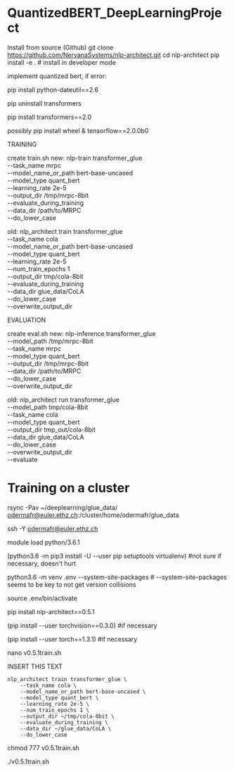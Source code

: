 # QuantizedBERT_DeepLearningProject

Install from source (Github)
git clone https://github.com/NervanaSystems/nlp-architect.git
cd nlp-architect
pip install -e .  # install in developer mode

implement quantized bert, if error:

  pip install python-dateutil==2.6
  
  pip uninstall transformers 
  
  pip install transformers==2.0
  
  possibly pip install wheel & tensorflow==2.0.0b0

TRAINING

create train.sh
new:
nlp-train transformer_glue \
    --task_name mrpc \
    --model_name_or_path bert-base-uncased \
    --model_type quant_bert \
    --learning_rate 2e-5 \
    --output_dir /tmp/mrpc-8bit \
    --evaluate_during_training \
    --data_dir /path/to/MRPC \
    --do_lower_case
    
old:
nlp_architect train transformer_glue \
    --task_name cola \
    --model_name_or_path bert-base-uncased \
    --model_type quant_bert \
    --learning_rate 2e-5 \
    --num_train_epochs 1 \
    --output_dir tmp/cola-8bit \
    --evaluate_during_training \
    --data_dir glue_data/CoLA \
    --do_lower_case \
    --overwrite_output_dir

EVALUATION

create eval.sh
new:
nlp-inference transformer_glue \
    --model_path /tmp/mrpc-8bit \
    --task_name mrpc \
    --model_type quant_bert \
    --output_dir /tmp/mrpc-8bit \
    --data_dir /path/to/MRPC \
    --do_lower_case \
    --overwrite_output_dir

old:
nlp_architect run transformer_glue \
    --model_path tmp/cola-8bit \
    --task_name cola \
    --model_type quant_bert \
    --output_dir tmp_out/cola-8bit \
    --data_dir glue_data/CoLA \
    --do_lower_case \
    --overwrite_output_dir \
    --evaluate
    
# Training on a cluster

rsync -Pav ~/deeplearning/glue_data/ odermafr@euler.ethz.ch:/cluster/home/odermafr/glue_data

ssh -Y odermafr@euler.ethz.ch

module load python/3.6.1

(python3.6 -m pip3 install -U --user pip setuptools virtualenv) #not sure if necessary, doesn't hurt

python3.6 -m venv .env --system-site-packages    # --system-site-packages seems to be key to not get version collisions

source .env/bin/activate

pip install nlp-architect==0.5.1

(pip install --user torchvision==0.3.0) #if necessary

(pip install --user torch==1.3.1) #if necessary

nano v0.5.1train.sh

INSERT THIS TEXT

    nlp_architect train transformer_glue \
        --task_name cola \
        --model_name_or_path bert-base-uncased \
        --model_type quant_bert \
        --learning_rate 2e-5 \
        --num_train_epochs 1 \
        --output_dir ~/tmp/cola-8bit \
        --evaluate_during_training \
        --data_dir ~/glue_data/CoLA \
        --do_lower_case
 
 chmod 777 v0.5.1train.sh
 
 ./v0.5.1train.sh

